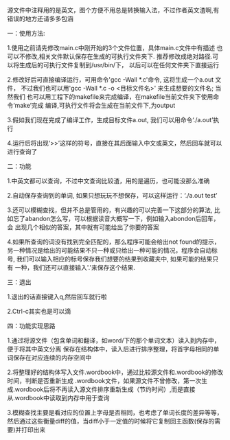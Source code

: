 ﻿源文件中注释用的是英文，图个方便不用总是转换输入法，不过作者英文渣啊,有错误的地方还请多多包涵

一：使用方法:

1.使用之前请先修改main.c中刚开始的3个文件位置，具体main.c文件中有描述
  也可以不修改,相关文件默认保存在生成的可执行文件夹下.
  推荐修改成绝对路径.可以将生成后的可执行文件复制到/usr/bin/下，
  以后可以在任何文件夹下直接运行

2.修改好后可直接编译运行，可用命令'gcc -Wall *.c'命令, 这将生成一个a.out 文件，
  不过我们也可以用'gcc -Wall *.c -o <目标文件名>' 来生成想要的文件名; 当然我们
  也可以用工程下的makefile来完成编译，在makefile当前文件夹下使用命令‘make’完成
  编译,可执行文件将会生成在当前文件下,为output

3.假如我们现在完成了编译工作，生成目标文件a.out, 我们可以用命令‘./a.out’执行

4.运行后将出现‘>>’这样的符号，直接在其后面输入中文或英文，然后回车就可以进行查询了


二：功能

1.中英文都可以查询，不过中文查询比较渣，用的是遍历，也可能没那么准确

2.自动保存查询到的单词, 如果只想玩玩不想保存，可以这样运行：‘./a.out test’

3.还可以模糊查找，但并不总是管用的，有兴趣的可以完善一下这部分的算法,
  比如忘了abandon怎么写，可以根据读音大概写一下，例如输入abondon后回车，会
  出现几个相似的答案，其中就有可能给出了你要的答案

4.如果所查询的词没有找到完全匹配的，那么程序可能会给出not found的提示，
  另一种情况是给出的可能结果不只一种或只给出一种可能的情况，程序会自动标号,
  我们可以输入相应的标号保存我们想要的结果到收藏夹中, 如果可能的结果只有
  一种，我们还可以直接输入'.'来保存这个结果.

三：退出

1.退出的话直接键入q,然后回车就行啦

2.Ctrl-c其实也是可以滴

四：功能实现思路

1.通过将源文件（包含单词和翻译，如word/下的那个单词文本）读入到内存中，便于将其中英文分离
  保存在结构体中，读入后进行排序整理，将首字母相同的单词保存在对应连续的内存空间中

2.将整理好的结构体写入文件.wordbook中，通过比较源文件和.wordbook的修改时间，判断是否重新生成
  .wordbook文件，如果源文件不曾修改，第一次生成.wordbook后将不再读入源文件排序重新生成（节约时间）,而是直接从.wordbook中读取到内存中用于查询

3.模糊查找主要是看对应的位置上字母是否相同，也考虑了单词长度的差异等等，然后通过这些衡量diff的值，当diff小于一定值的时候将它复制回主函数(保存的需要)并打印出来
